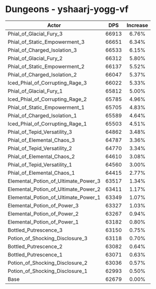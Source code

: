# Dungeons - yshaarj-yogg-vf
| Actor | DPS | Increase |
|---|:---:|:---:|
|Phial_of_Glacial_Fury_3|66913|6.76%|
|Phial_of_Static_Empowerment_3|66651|6.34%|
|Phial_of_Charged_Isolation_3|66533|6.15%|
|Phial_of_Glacial_Fury_2|66312|5.80%|
|Phial_of_Static_Empowerment_2|66137|5.52%|
|Phial_of_Charged_Isolation_2|66047|5.37%|
|Iced_Phial_of_Corrupting_Rage_3|66022|5.33%|
|Phial_of_Glacial_Fury_1|65812|5.00%|
|Iced_Phial_of_Corrupting_Rage_2|65785|4.96%|
|Phial_of_Static_Empowerment_1|65705|4.83%|
|Phial_of_Charged_Isolation_1|65589|4.64%|
|Iced_Phial_of_Corrupting_Rage_1|65503|4.51%|
|Phial_of_Tepid_Versatility_3|64862|3.48%|
|Phial_of_Elemental_Chaos_3|64787|3.36%|
|Phial_of_Tepid_Versatility_2|64770|3.34%|
|Phial_of_Elemental_Chaos_2|64610|3.08%|
|Phial_of_Tepid_Versatility_1|64560|3.00%|
|Phial_of_Elemental_Chaos_1|64415|2.77%|
|Elemental_Potion_of_Ultimate_Power_3|63517|1.34%|
|Elemental_Potion_of_Ultimate_Power_2|63411|1.17%|
|Elemental_Potion_of_Ultimate_Power_1|63349|1.07%|
|Elemental_Potion_of_Power_3|63327|1.03%|
|Elemental_Potion_of_Power_2|63267|0.94%|
|Elemental_Potion_of_Power_1|63182|0.80%|
|Bottled_Putrescence_3|63150|0.75%|
|Potion_of_Shocking_Disclosure_3|63118|0.70%|
|Bottled_Putrescence_2|63082|0.64%|
|Bottled_Putrescence_1|63071|0.63%|
|Potion_of_Shocking_Disclosure_2|63036|0.57%|
|Potion_of_Shocking_Disclosure_1|62993|0.50%|
|Base|62679|0.00%|
